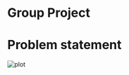 # Group Project
# Problem statement
![plot](https://user-images.githubusercontent.com/89587573/176404711-00788285-a8c7-48ef-b37b-d01e1798cc58.png)
